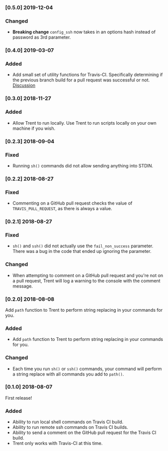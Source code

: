 ### [0.5.0] 2019-12-04

### Changed 
- **Breaking change** `config_ssh` now takes in an options hash instead of password as 3rd parameter. 

### [0.4.0] 2019-03-07

### Added
- Add small set of utility functions for Travis-CI. Specifically determining if the previous branch build for a pull request was successful or not. [Discussion](https://github.com/levibostian/Trent/issues/22)

### [0.3.0] 2018-11-27

### Added
- Allow Trent to run locally. Use Trent to run scripts locally on your own machine if you wish. 

### [0.2.3] 2018-09-04

### Fixed 
- Running `sh()` commands did not allow sending anything into STDIN. 

### [0.2.2] 2018-08-27

### Fixed 
- Commenting on a GitHub pull request checks the value of `TRAVIS_PULL_REQUEST`, as there is always a value. 

### [0.2.1] 2018-08-27

### Fixed 
- `sh()` and `ssh()` did not actually use the `fail_non_success` parameter. There was a bug in the code that ended up ignoring the parameter. 

### Changed 
- When attempting to comment on a GitHub pull request and you're not on a pull request, Trent will log a warning to the console with the comment message. 

### [0.2.0] 2018-08-08

Add `path` function to Trent to perform string replacing in your commands for you. 

### Added
- Add `path` function to Trent to perform string replacing in your commands for you. 

### Changed
- Each time you run `sh()` or `ssh()` commands, your command will perform a string replace with all commands you add to `path()`. 

### [0.1.0] 2018-08-07

First release! 

### Added
- Ability to run local shell commands on Travis CI build. 
- Ability to run remote ssh commands on Travis CI builds. 
- Ability to send a comment on the GitHub pull request for the Travis CI build. 
- Trent only works with Travis-CI at this time. 